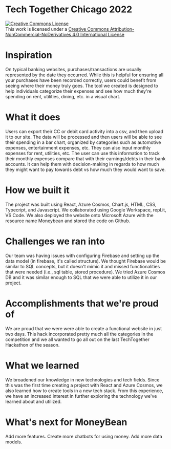 # Tech Together Chicago 2022

<a rel="license" href="http://creativecommons.org/licenses/by-nc-nd/4.0/"><img alt="Creative Commons License" style="border-width:0" src="https://i.creativecommons.org/l/by-nc-nd/4.0/88x31.png" /></a><br />This work is licensed under a <a rel="license" href="http://creativecommons.org/licenses/by-nc-nd/4.0/">Creative Commons Attribution-NonCommercial-NoDerivatives 4.0 International License</a>

# Inspiration

On typical banking websites, purchases/transactions are usually represented by the date they occurred. While this is helpful for ensuring all your purchases have been recorded correctly, users could benefit from seeing where their money truly goes. The tool we created is designed to help individuals categorize their expenses and see how much they're spending on rent, utilities, dining, etc. in a visual chart.  

# What it does

Users can export their CC or debit card activity into a csv, and then upload it to our site. The data will be processed and then users will be able to see their spending in a bar chart, organized by categories such as automotive expenses, entertainment expenses, etc. They can also input monthly expenses for rent, utilities, etc. The user can use this information to track their monthly expenses compare that with their earnings/debts in their bank accounts. It can help them with decision-making in regards to how much they might want to pay towards debt vs how much they would want to save.

# How we built it

The project was built using React, Azure Cosmos, Chart.js, HTML, CSS, Typecript, and Javascript. We collaborated using Google Workspace, repl.it, VS Code. We also deployed the website onto Microsoft Azure with the resource name Moneybean and stored the code on Github.

# Challenges we ran into

Our team was having issues with configuring Firebase and setting up the data model (in firebase, it's called structure). We thought Firebase would be similar to SQL concepts, but it doesn't mimic it and missed functionalities that were needed (i.e., sql table, stored procedure). We tried Azure Cosmos DB and it was similar enough to SQL that we were able to utilize it in our project.

# Accomplishments that we're proud of

We are proud that we were were able to create a functional website in just two days. This hack incorporated pretty much all the categories in the competition and we all wanted to go all out on the last TechTogether Hackathon of the season.

# What we learned

We broadened our knowledge in new technologies and tech fields. Since this was the first time creating a project with React and Azure Cosmos, we also learned how to create tools in a new tech stack. From this experience, we have an increased interest in further exploring the technology we've learned about and utilized.

# What's next for MoneyBean
Add more features.
Create more chatbots for using money.
Add more data models.
